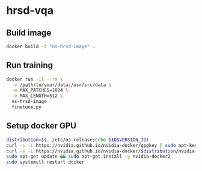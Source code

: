 # hrsd-vqa

## Build image
```bash
docker build -t "ns-hrsd-image" .
```

## Run training

```bash
docker run -it --rm \
  -v /path/to/your/data:/usr/src/data \
  -e MAX_PATCHES=1024 \
  -e MAX_LENGTH=512 \
  ns-hrsd-image
  finetune.py
```

## Setup docker GPU

```bash
distribution=$(. /etc/os-release;echo $ID$VERSION_ID)
curl -s -L https://nvidia.github.io/nvidia-docker/gpgkey | sudo apt-key add -
curl -s -L https://nvidia.github.io/nvidia-docker/$distribution/nvidia-docker.list | sudo tee /etc/apt/sources.list.d/nvidia-docker.list
sudo apt-get update && sudo apt-get install -y nvidia-docker2
sudo systemctl restart docker
```
